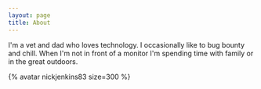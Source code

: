 ```yaml
---
layout: page
title: About
---
```


I'm a vet and dad who loves technology. I occasionally like to bug bounty and chill. When I'm not in front of a monitor I'm spending time with family or in the great outdoors.
                    


{% avatar nickjenkins83 size=300 %}